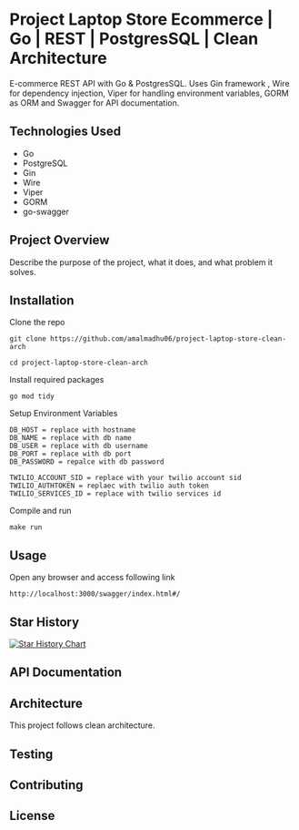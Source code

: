 # Project Laptop Store Ecommerce | Go | REST | PostgresSQL | Clean Architecture

E-commerce REST API with Go & PostgresSQL. Uses Gin framework , Wire for dependency injection, Viper for handling environment variables, GORM as ORM and Swagger for API documentation.

## Technologies Used

- Go
- PostgreSQL
- Gin
- Wire
- Viper
- GORM
- go-swagger

## Project Overview

Describe the purpose of the project, what it does, and what problem it solves.

## Installation

Clone the repo
```
git clone https://github.com/amalmadhu06/project-laptop-store-clean-arch

cd project-laptop-store-clean-arch
```
Install required packages
```
go mod tidy
```

Setup Environment Variables 
```.env
DB_HOST = replace with hostname
DB_NAME = replace with db name
DB_USER = replace with db username
DB_PORT = replace with db port
DB_PASSWORD = repalce with db password

TWILIO_ACCOUNT_SID = replace with your twilio account sid
TWILIO_AUTHTOKEN = replaec with twilio auth token
TWILIO_SERVICES_ID = replace with twilio services id
```

Compile and run
```
make run
```

## Usage

Open any browser and access following link
```
http://localhost:3000/swagger/index.html#/
```

## Star History

[![Star History Chart](https://api.star-history.com/svg?repos=amalmadhu06/project-laptop-store-clean-arch&type=Timeline)](https://star-history.com/#amalmadhu06/project-laptop-store-clean-arch&Timeline)

## API Documentation



## Architecture

This project follows clean architecture.

## Testing


## Contributing


## License

